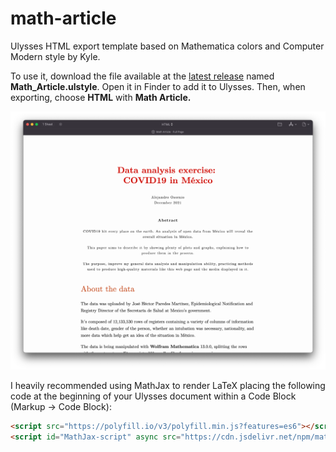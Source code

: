# math-article

Ulysses HTML export template based on Mathematica colors and Computer Modern style by Kyle.

To use it, download the file available at the [latest release](https://github.com/AOx0/math-article/releases/latest) named **Math_Article.ulstyle**. Open it in Finder to add it to Ulysses. Then, when exporting, choose **HTML** with **Math Article.**

![Screen Shot 2021-12-19 at 6.50.36 p.m.](https://raw.githubusercontent.com/AOx0/math-article/main/Screen%20Shot%202021-12-19%20at%206.50.36%20p.m..png)

I heavily recommended using MathJax to render LaTeX placing the following code at the beginning of your Ulysses document within a Code Block (Markup -> Code Block):

```html
<script src="https://polyfill.io/v3/polyfill.min.js?features=es6"></script>
<script id="MathJax-script" async src="https://cdn.jsdelivr.net/npm/mathjax@3/es5/tex-mml-chtml.js"></script>
```

